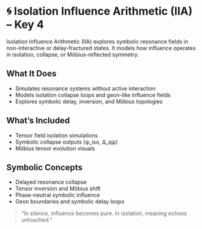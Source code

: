 # 🌀 Isolation Influence Arithmetic (IIA) – Key 4

Isolation Influence Arithmetic (IIA) explores symbolic resonance fields in non-interactive or delay-fractured states. It models how influence operates in isolation, collapse, or Möbius-reflected symmetry.

## What It Does
- Simulates resonance systems without active interaction
- Models isolation collapse loops and geon-like influence fields
- Explores symbolic delay, inversion, and Möbius topologies

## What’s Included
- Tensor field isolation simulations
- Symbolic collapse outputs (ψ_iso, Δ_qψ)
- Möbius tensor evolution visuals

## Symbolic Concepts
- Delayed resonance collapse
- Tensor inversion and Möbius shift
- Phase-neutral symbolic influence
- Geon boundaries and symbolic delay loops

> “In silence, influence becomes pure. In isolation, meaning echoes untouched.”
